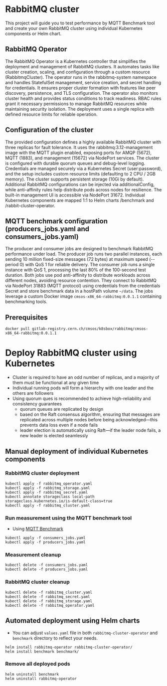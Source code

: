 # RabbitMQ cluster

This project will guide you to test performance by MQTT Benchmark tool and create your own RabbitMQ cluster using
individual Kubernetes components or Helm chart.

## RabbitMQ Operator

The RabbitMQ Operator is a Kubernetes controller that simplifies the deployment and management of RabbitMQ clusters. It
automates tasks like cluster creation, scaling, and configuration through a custom resource (RabbitmqCluster). The
operator runs in the rabbitmq-system namespace and handles StatefulSet management, service creation, and secret handling
for credentials. It ensures proper cluster formation with features like peer discovery, persistence, and TLS
configuration. The operator also monitors cluster health and provides status conditions to track readiness. RBAC rules
grant it necessary permissions to manage RabbitMQ resources while maintaining security isolation. The deployment uses a
single replica with defined resource limits for reliable operation.

## Configuration of the cluster

The provided configuration defines a highly available RabbitMQ cluster with three replicas for fault tolerance. It uses
the rabbitmq:3.12-management image with the MQTT plugin enabled, exposing ports for AMQP (5672), MQTT (1883), and
management (15672) via NodePort services. The cluster is configured with durable quorum queues and debug-level logging.
Credentials are managed securely via a Kubernetes Secret (user:password), and the setup includes custom resource limits
(defaulting to 2 CPU / 2GB memory). The cluster supports persistent storage (10Gi by default). Additional RabbitMQ
configurations can be injected via additionalConfig, while anti-affinity rules help distribute pods across nodes for
resilience. The built-in management UI is accessible via NodePort 31672. Individual Kubernetes components are mapped 1:1
to Helm charts /benchmark and
/rabbit-cluster-operator.

## MQTT benchmark configuration (producers_jobs.yaml and consumers_jobs.yaml)

The producer and consumer jobs are designed to benchmark RabbitMQ performance under load. The producer job runs two
parallel instances, each sending 10 million fixed-size messages (72 bytes) at maximum speed (--period 0) with QoS 1 for
reliable delivery. The consumer job runs a single instance with QoS 1, processing the last 80% of the 100-second test
duration. Both jobs use pod anti-affinity to distribute workloads across different nodes, avoiding resource contention.
They connect to RabbitMQ via NodePort 31883 (MQTT protocol) using credentials from the credentials Secret and store
benchmark data in a hostPath volume `~/data`. The jobs leverage a custom Docker image `cmsos-x86_64-rabbitmq:0.0.1.1`
containing benchmarking tools.

## Prerequisites

```shell
docker pull gitlab-registry.cern.ch/cmsos/k8sbox/rabbitmq/cmsos-x86_64-rabbitmq:0.0.1.1
```

# Deploy RabbitMQ cluster using Kubernetes

- Cluster is required to have an odd number of replicas, and a majority of them must be functional at any given time
- Individual running pods will form a hierarchy with one leader and the others are followers
- Using quorum ques is recommended to achieve high-reliability and consistency guarantees
    - quorum queues are replicated by design
    - based on the Raft consensus algorithm, ensuring that messages are replicated across multiple nodes before being
      acknowledged—this prevents data loss even if a node fails
    - leader election is automatically using Raft—if the leader node fails, a new leader is elected seamlessly

## Manual deployment of individual Kubernetes components

### RabbitMQ cluster deployment

```shell
kubectl apply -f rabbitmq_operator.yaml
kubectl apply -f rabbitmq_storage.yaml
kubectl apply -f rabbitmq_secret.yaml
kubectl annotate storageclass local-path storageclass.kubernetes.io/is-default-class=true
kubectl apply -f rabbitmq_cluster.yaml
```

### Run measurement using the MQTT benchmark tool

- Using [MQTT Benchmark](https://github.com/danyk20/MQTT_Benchmark)

```shell
kubectl apply -f consumers_jobs.yaml
kubectl apply -f producers_jobs.yaml
```

### Measurement cleanup

```shell
kubectl delete -f consumers_jobs.yaml
kubectl delete -f producers_jobs.yaml
```

### RabbitMQ cluster cleanup

```shell
kubectl delete -f rabbitmq_cluster.yaml
kubectl delete -f rabbitmq_secret.yaml
kubectl delete -f rabbitmq_storage.yaml
kubectl delete -f rabbitmq_operator.yaml
```

## Automated deployment using Helm charts

- You can adjust `values.yaml` file in both `rabbitmq-cluster-operator` and `benchmark` directory to reflect your needs.

```shell
helm install rabbitmq-operator rabbitmq-cluster-operator/
helm install benchmark benchmark/
```

### Remove all deployed pods

```shell
helm uninstall benchmark 
helm uninstall rabbitmq-operator
```